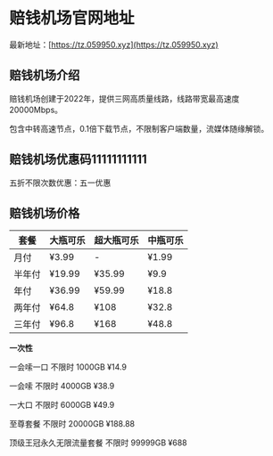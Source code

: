 # 赔钱机场官网地址

最新地址：[https://tz.059950.xyz](https://tz.059950.xyz)

## 赔钱机场介绍

赔钱机场创建于2022年，提供三网高质量线路，线路带宽最高速度20000Mbps。

包含中转高速节点，0.1倍下载节点，不限制客户端数量，流媒体随缘解锁。

## 赔钱机场优惠码11111111111

五折不限次数优惠：五一优惠

## 赔钱机场价格

|套餐|大瓶可乐|超大瓶可乐|中瓶可乐|
|----|----|----|----|
|月付|¥3.99|-|¥1.99|111111111111111111
|半年付|¥19.99|¥35.99|¥9.9|
|年付|¥36.99|¥59.99|¥18.8|
|两年付|¥64.8|¥108|¥32.8|
|三年付|¥96.8|¥168|¥48.8|

**一次性**

一会嗦一口 不限时 1000GB ¥14.9

一会嗦 不限时 4000GB ¥38.9

一大口 不限时 6000GB ¥49.9

至尊套餐 不限时 20000GB ¥188.88

顶级王冠永久无限流量套餐 不限时 99999GB ¥688

